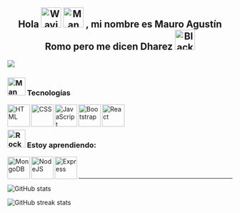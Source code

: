 <h2 align="center">Hola 
<img src="https://raw.githubusercontent.com/Tarikul-Islam-Anik/Animated-Fluent-Emojis/master/Emojis/Hand%20gestures/Waving%20Hand.png" alt="Waving Hand" width="45" height="45" />
<img src="https://github.com/Tarikul-Islam-Anik/Animated-Fluent-Emojis/blob/master/Emojis/Smilies/Beaming%20Face%20with%20Smiling%20Eyes.png" alt="Man Technologist" width="45" height="45" />
, mi nombre es Mauro Agustín Romo pero me dicen Dharez
<img src="https://raw.githubusercontent.com/Tarikul-Islam-Anik/Animated-Fluent-Emojis/master/Emojis/Animals/Black%20Bird.png" alt="Black Bird" width="45" height="45" />
</h2>

![](https://miro.medium.com/v2/resize:fit:1400/1*OF0xEMkWBv-69zvmNs6RDQ.gif)




### **<img src="https://raw.githubusercontent.com/Tarikul-Islam-Anik/Animated-Fluent-Emojis/master/Emojis/Smilies/Robot.png" alt="Man Technologist" width="40" height="40" />  Tecnologías**
<img align="left" alt="HTML" width="50px" src="https://cdn.jsdelivr.net/gh/devicons/devicon/icons/html5/html5-plain.svg" />
<img align="left" alt="CSS" width="50px" src="https://cdn.jsdelivr.net/gh/devicons/devicon/icons/css3/css3-plain.svg" />
<img align="left" alt="JavaScript" width="50px" src="https://cdn.jsdelivr.net/gh/devicons/devicon/icons/javascript/javascript-plain.svg" />
<img align="left" alt="Bootstrap" width="50px" src="https://cdn.jsdelivr.net/gh/devicons/devicon/icons/bootstrap/bootstrap-original.svg" />
<img align="left" alt="React" width="50px"  src="https://cdn.jsdelivr.net/gh/devicons/devicon/icons/react/react-original.svg" />
<br></br>
 
### <img src="https://raw.githubusercontent.com/Tarikul-Islam-Anik/Animated-Fluent-Emojis/master/Emojis/Travel%20and%20places/Rocket.png" alt="Rocket" width="40" height="40" /> Estoy aprendiendo:

<img align="left" alt="MongoDB" width="50px" src="https://cdn.jsdelivr.net/gh/devicons/devicon/icons/mongodb/mongodb-original-wordmark.svg" />
<img align="left" alt="NodeJS" width="50px" src="https://cdn.jsdelivr.net/gh/devicons/devicon/icons/nodejs/nodejs-original.svg" />
<img align="left" alt="Express" width="50px" src="https://cdn.jsdelivr.net/gh/devicons/devicon/icons/express/express-original-wordmark.svg" />



<br></br>

---

![GitHub stats](https://github-readme-stats.vercel.app/api?username=MauroRomo1&show_icons=true&theme=tokyonight)

![GitHub streak stats](https://github-readme-streak-stats.herokuapp.com/?user=MauroRomo1&show_icons=true&theme=tokyonight)  
